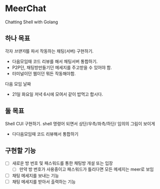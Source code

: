 # MeerChat
Chatting Shell with Golang

## 하나 목표
각자 *브랜치*를 파서 작동하는 채팅(서버) 구현하기.
- 다음모임때 코드 리뷰를 해서 채팅서버 통합하기.
- P2P던, 채팅방만들기던 메세지를 주고받을 수 있어야 함.
- 터미널이던 웹이던 뭐든 작동해야함.

다음 모임 날짜
- 21일 화요일 저녁 6시에 모여서 같이 밥먹고 합시다.

## 둘 목표
Shell CUI 구현하기. shell 명령어 되면서 상단/우측/좌측/하단/ 임의의 그림이 보이게
- 다다음모임때 코드 리뷰해서 통합하기

## 구현할 기능
- [ ] 새로운 방 번호 및 패스워드를 통한 채팅방 개설 또는 입장
    - [ ] 만약 방 번호가 사용중이고 패스워드가 틀리다면 모든 메세지는 meer로 보임
- [ ] 채팅 메세지를 보내는 기능
- [ ] 채팅 메세지를 받아서 출력하는 기능